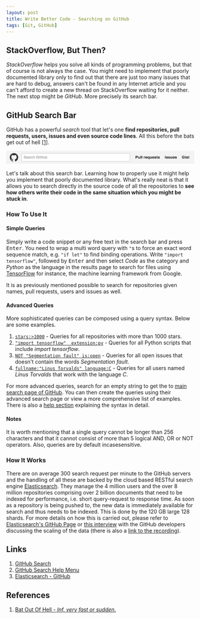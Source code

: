 ```yaml
---
layout: post
title: Write Better Code - Searching on GitHub
tags: [Git, GitHub]
---
```


## StackOverflow, But Then?
*StackOverflow* helps you solve all kinds of programming problems, but that of course is not always the case. You might need to implement that poorly documented library only to find out that there are just too many issues that are hard to debug, answers can't be found in any Internet article and you can't afford to create a new thread on StackOverflow waiting for it neither. The next stop might be *GitHub*. More precisely its search bar.

## GitHub Search Bar
GitHub has a powerful *search* tool that let's one **find repositories, pull requests, users, issues and even source code lines**. All this before the bats get out of hell [[1](#references)].

![GitHubSearchBar](/assets/2015-12-18-searchbar.png)

Let's talk about this search bar. Learning how to properly use it might help you implement that poorly documented library. What's really neat is that it allows you to search directly in the source code of all the repositories to **see how others write their code in the same situation which you might be stuck in**.

### How To Use It

#### Simple Queries
Simply write a code snippet or any free text in the search bar and press <kbd>Enter</kbd>. You need to wrap a multi word query with `"`s to force an exact word sequence match, e.g. `"if let"` to find binding operations. Write `"import tensorflow"`, followed by <kbd>Enter</kbd> and then select *Code* as the category and *Python* as the language in the results page to search for files using [TensorFlow](https://www.tensorflow.org) for instance, the machine learning framework from Google.

It is as previously mentioned possible to search for repositories given names, pull requests, users and issues as well.

#### Advanced Queries
More sophisticated queries can be composed using a query syntax. Below are some examples.

1. [`stars:>1000`](https://github.com/search?q=stars%3A%3E1000&s=updated&type=Repositories) - Queries for all repositories with more than 1000 stars.
2. [`"import tensorflow"  extension:py`](https://github.com/search?utf8=✓&q=%22import+tensorflow%22++extension%3Apy&type=Code&ref=searchresults) - Queries for all Python scripts that include *import tensorflow*.
3. [`NOT "Segmentation fault" is:open`](https://github.com/search?utf8=✓&q=NOT+%22segmentation+fault%22+is%3Aopen) - Queries for all open issues that doesn't contain the words *Segmentation fault*.
4. [`fullname:"Linus Torvalds" language:C`](https://github.com/search?utf8=✓&q=fullname%3A%22Linus+Torvalds%22+language%3AC&type=Users&ref=searchresults) - Queries for all users named *Linus Torvalds* that work with the language *C*.

For more advanced queries, search for an empty string to get the to [main search page of GitHub](https://github.com/search). You can then create the queries using their advanced search page or view a more comprehensive list of examples. There is also a [help section](https://help.github.com/categories/search/) explaining the syntax in detail.

#### Notes
It is worth mentioning that a single query cannot be longer than 256 characters and that it cannot consist of more than 5 logical AND, OR or NOT operators. Also, queries are by default incasesensitive.

### How It Works
There are on average 300 search request per minute to the GitHub servers and the handling of all these are backed by the cloud based RESTful search engine [Elasticsearch](https://www.elastic.co/use-cases/github). They manage the 4 million users and the over 8 million repositories comprising over 2 billion documents that need to be indexed for performance, i.e. short query-request to response time. As soon as a repository is being pushed to, the new data is immediately available for search and thus needs to be indexed. This is done by the 120 GB large 128 shards. For more details on how this is carried out, please refer to [Elasticsearch's GitHub Page](https://www.elastic.co/use-cases/github) or [this interview](http://exploringelasticsearch.com/github_interview.html#ch-githubinterview) with the GitHub developers discussing the scaling of the data (there is also a [link to the recording](https://soundcloud.com/andrewvc-1/github-interview-edited)).

## Links
1. [GitHub Search](https://github.com/search)
2. [GitHub Search Help Menu](https://help.github.com/categories/search/)
3. [Elasticsearch - GitHub](https://www.elastic.co/use-cases/github)

## References
1. [Bat Out Of Hell - *Inf. very fast or sudden*.](http://www.urbandictionary.com/define.php?term=Bat+Out+Of+Hell)
